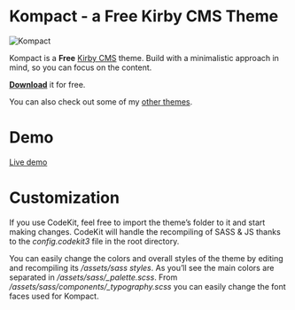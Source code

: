 # Kompact - a Free Kirby CMS Theme

![Kompact](http://themes.yordanoff.net/kompact/kompact.jpg)

Kompact is a **Free** [Kirby CMS](http://getkirby.com) theme. Build with a minimalistic approach in mind, so you can focus on the content.

**[Download](https://gum.co/kompact)** it for free.

You can also check out some of my [other themes](http://themes.yordanoff.net).

# Demo
[Live demo](http://themes.yordanoff.net/kompact)

# Customization
If you use CodeKit, feel free to import the theme’s folder to it and start making changes. CodeKit will handle the recompiling of SASS & JS thanks to the *config.codekit3* file in the root directory.

You can easily change the colors and overall styles of the theme by editing and recompiling its */assets/sass styles*. As you’ll see the main colors are separated in */assets/sass/_palette.scss*. From */assets/sass/components/_typography.scss* you can easily change the font faces used for Kompact.

